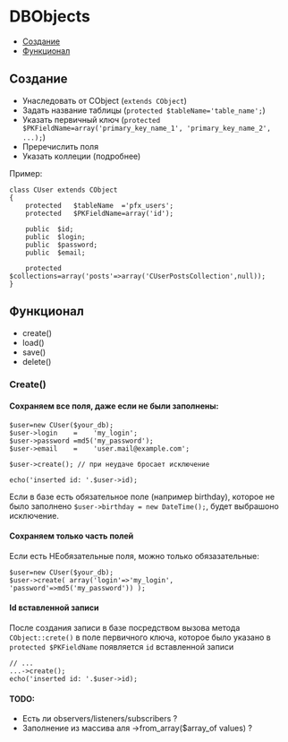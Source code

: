 DBObjects
=========

- [Создание](#Создание)
- [Функционал](#Функционал)

Создание
--------

- Унаследовать от CObject (`extends CObject`)
- Задать название таблицы (`protected $tableName='table_name';`)
- Указать первичный ключ (`protected $PKFieldName=array('primary_key_name_1', 'primary_key_name_2', ...);`)
- Преречислить поля
- Указать коллеции (подробнее)

Пример:

	class CUser extends CObject
	{
		protected	$tableName	='pfx_users';
		protected	$PKFieldName=array('id');
		
		public	$id;
		public	$login;
		public	$password;
		public	$email;
		
		protected	$collections=array('posts'=>array('CUserPostsCollection',null));
	}


Функционал
----------

- create()
- load()
- save()
- delete()

### Create()

#### Сохраняем все поля, даже если не были заполнены:

	$user=new CUser($your_db);
	$user->login    =    'my_login';
	$user->password =md5('my_password');
	$user->email    =    'user.mail@example.com';

	$user->create(); // при неудаче бросает исключение
	
	echo('inserted id: '.$user->id);

Если в базе есть обязательное поле (например birthday), которое не было заполнено `$user->birthday = new DateTime();`,
будет выбрашоно исключение.

#### Сохраняем только часть полей

Если есть НЕобязательные поля, можно только обязазательные:

	$user=new CUser($your_db);
	$user->create( array('login'=>'my_login', 'password'=>md5('my_password')) );

#### Id вставленной записи

После создания записи в базе посредством вызова метода `CObject::crete()`
в поле первичного ключа, которое было указано в `protected $PKFieldName` появляется `id` вставленной записи

	// ...
	...->create();
	echo('inserted id: '.$user->id);

#### TODO:
- Есть ли observers/listeners/subscribers ?
- Заполнение из массива аля ->from_array($array_of values) ?
